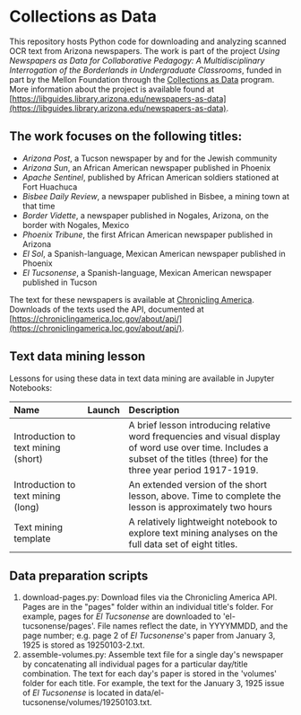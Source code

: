 # Collections as Data

This repository hosts Python code for downloading and analyzing scanned OCR text from Arizona newspapers. The work is part of the project _Using Newspapers as Data for Collaborative Pedagogy: A Multidisciplinary Interrogation of the Borderlands in Undergraduate Classrooms_, funded in part by the Mellon Foundation through the [Collections as Data](https://collectionsasdata.github.io/part2whole/) program. More information about the project is available found at [https://libguides.library.arizona.edu/newspapers-as-data](https://libguides.library.arizona.edu/newspapers-as-data).

## The work focuses on the following titles:
+ _Arizona Post_, a Tucson newspaper by and for the Jewish community
+ _Arizona Sun_, an African American newspaper published in Phoenix
+ _Apache Sentinel_, published by African American soldiers stationed at Fort Huachuca
+ _Bisbee Daily Review_, a newspaper published in Bisbee, a mining town at that time
+ _Border Vidette_, a newspaper published in Nogales, Arizona, on the border with Nogales, Mexico
+ _Phoenix Tribune_, the first African American newspaper published in Arizona
+ _El Sol_, a Spanish-language, Mexican American newspaper published in Phoenix
+ _El Tucsonense_, a Spanish-language, Mexican American newspaper published in Tucson

The text for these newspapers is available at [Chronicling America](https://chroniclingamerica.loc.gov/newspapers/). Downloads of the texts used the API, documented at [https://chroniclingamerica.loc.gov/about/api/](https://chroniclingamerica.loc.gov/about/api/).

## Text data mining lesson
Lessons for using these data in text data mining are available in Jupyter Notebooks:

| Name | Launch | Description |
|:-----|:------:|:------------|
| Introduction to text mining (short) | | A brief lesson introducing relative word frequencies and visual display of word use over time. Includes a subset of the titles (three) for the three year period 1917-1919. |
| Introduction to text mining (long)  | | An extended version of the short lesson, above. Time to complete the lesson is approximately two hours |
| Text mining template | | A relatively lightweight notebook to explore text mining analyses on the full data set of eight titles. |

## Data preparation scripts
1. download-pages.py: Download files via the Chronicling America API. Pages are in the "pages" folder within an individual title's folder. For example, pages for _El Tucsonense_ are downloaded to 'el-tucsonense/pages'. File names reflect the date, in YYYYMMDD, and the page number; e.g. page 2 of _El Tucsonense_'s paper from January 3, 1925 is stored as 19250103-2.txt.
2. assemble-volumes.py: Assemble text file for a single day's newspaper by concatenating all individual pages for a particular day/title combination. The text for each day's paper is stored in the 'volumes' folder for each title. For example, the text for the January 3, 1925 issue of _El Tucsonense_ is located in data/el-tucsonense/volumes/19250103.txt.
